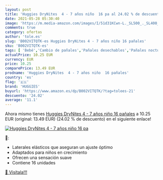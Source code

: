 ```yaml
---
layout: post
title: 'Huggies DryNites  4 - 7 años niño  16 pa al 24.02 % de descuento'
date: 2021-05-28 05:30:40
image: 'https://m.media-amazon.com/images/I/51d31KCwn-L._SL500_._SL400_.jpg'
comments: true
category: ofertas
author: 'tole.es'
slug: 'B002VITQTK-es Huggies DryNites 4 - 7 años niño 16 pañales'
sku: 'B002VITQTK-es'
tags: [ 'Bebé','Cambio de pañales','Pañales desechables','Pañales nocturnos desechables','Pañales para bebé','huggies','pañales', ]
actualPrice: 10.25 EUR
currency: EUR
price: 10.25
comparePrice: 13.49 EUR
prodname: 'Huggies DryNites  4 - 7 años niño  16 pañales'
country: 'es'
flag: '🇪🇸'
brand: 'HUGGIES'
buyurl: 'https://www.amazon.es/dp/B002VITQTK/?tag=tolees-21'
descuento: '24.02'
average: '11.1'
---
```


Ahora mismo tienes [Huggies DryNites  4 - 7 años niño  16 pañales](https://www.amazon.es/dp/B002VITQTK/?tag=tolees-21) a 10.25 EUR (original: 13.49 EUR) (24.02 %  de descuento) en el siguiente enlace!

[![Huggies DryNites  4 - 7 años niño  16 pa](https://m.media-amazon.com/images/I/51d31KCwn-L._SL500_._SL400_.jpg)](https://www.amazon.es/dp/B002VITQTK/?tag=tolees-21)

🔎:

- Laterales elásticos que aseguran un ajuste óptimo
- Adaptados para niños en crecimiento
- Ofrecen una sensación suave
- Contiene 16 unidades

[🛒 Visítala!!!](https://www.amazon.es/dp/B002VITQTK/?tag=tolees-21)
